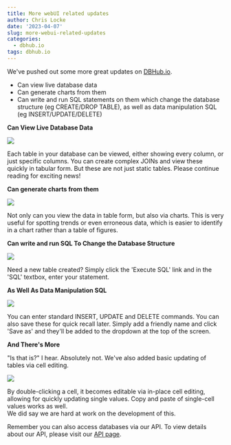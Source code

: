 ```yaml
---
title: More webUI related updates
author: Chris Locke
date: '2023-04-07'
slug: more-webui-related-updates
categories:
  - dbhub.io
tags: dbhub.io
---
```


We've pushed out some more great updates on [DBHub.io](https://dbhub.io).

* Can view live database data
* Can generate charts from them
* Can write and run SQL statements on them which change the database structure (eg CREATE/DROP TABLE), as well as data manipulation SQL (eg INSERT/UPDATE/DELETE)

**Can View Live Database Data**

![](/images/Screenshot_20230409_092605.png)

Each table in your database can be viewed, either showing every column, or just specific columns.  You can create complex JOINs and view these quickly in tabular form. 
But these are not just static tables.  Please continue reading for exciting news!

**Can generate charts from them**

![](/images/Screenshot_20230409_093218.png)

Not only can you view the data in table form, but also via charts.  This is very useful for spotting trends or even erroneous data, which is easier to identify in a chart rather than a table of figures.

**Can write and run SQL To Change the Database Structure**

![](/images/Screenshot_20230409_085418.png)

Need a new table created?  Simply click the 'Execute SQL' link and in the 'SQL' textbox, enter your statement.

**As Well As Data Manipulation SQL**

![](/images/Screenshot_20230409_091456.png)

You can enter standard INSERT, UPDATE and DELETE commands.  You can also save these for quick recall later.  Simply add a friendly name and click 'Save as' and they'll be added to the dropdown at the top of the screen.

**And There's More**

"Is that is?" I hear.  Absolutely not.  We've also added basic updating of tables via cell editing.  

![](/images/Screenshot_20230409_131314.png)

By double-clicking a cell, it becomes editable via in-place cell editing, allowing for quickly updating single values. Copy and paste of single-cell values works as well.  
We did say we are hard at work on the development of this.


Remember you can also access databases via our API.  To view details about our API, please visit our [API page](https://api.dbhub.io/).
